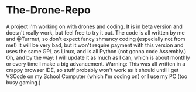 # The-Drone-Repo
A project I'm working on with drones and coding.
It is in beta version and doesn't really work, but feel free to try it out. The code is all written by me and @Turrnut, so don't expect fancy shmancy coding (especially not from me!) It will be very bad, but it won't require payment with this version and uses the same GPL as Linux, and is all Python (not gonna code Assembly.) Oh, and by the way: I will update it as much as I can, which is about monthly or every time I make a big advancement. Warning: This was all written in a crappy browser IDE, so stuff probably won't work as it should until I get VSCode on my School Computer (which I'm coding on) or I use my PC (too busy gaming.)
